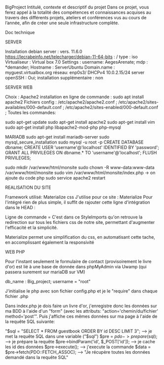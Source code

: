BigProject
Intitulé, contexte et descriptif du projet Dans ce projet, vous ferez appel à la totalité des compétences et connaissances acquises au travers des différents projets, ateliers et conférences vus au cours de l’année, afin de créer une seule infrastructure complète.

Doc technique

SERVER

Installation debian server : vers. 11.6.0 https://lecrabeinfo.net/telecharger/debian-11-64-bits : / type : iso Virtualiseur : Virtual box 7.0 Settings : username: AegesArenate; mdp : *demander; Hostname : ServerUbuntu Domain.name : myguest.virtualbox.org réseau: enp0s3/ DHCPv4 10.0.2.15/24 server openSSH : Oui; installation supplémentaire : non

SERVER WEB

Choix : Apache2 installation en ligne de commande : sudo apt install apache2 Fichiers config : /etc/apache2/apache2.conf ; /etc/apache2/sites-availables/000-default.conf ; /etc/apache2/sites-enabled/000-default.conf ; Toutes les commandes:

sudo apt-get update sudo apt-get install apache2 sudo apt-get install vim sudo apt-get install php libapache2-mod-php php-mysql

MARIADB sudo apt-get install mariadb-server sudo mysql_secure_installation sudo mysql -u root -p CREATE DATABASE dbname; CREATE USER 'username'@'localhost' IDENTIFIED BY 'password'; GRANT ALL PRIVILEGES ON dbname.* TO 'username'@'localhost'; FLUSH PRIVILEGES;

sudo mkdir /var/www/html/monsite sudo chown -R www-data:www-data /var/www/html/monsite sudo vim /var/www/html/monsite/index.php -> on ajoute du code php sudo service apache2 restart

REALISATION DU SITE

Framework utilisé: Materialize css J'utilise pour ce site : Materialize Pour l'intégré rien de plus simple, il suffit de rajouter cette ligne d'intégration dans le HEAD :

Ligne de commande = <?php include "phpimports/styleImports.php"; ?>
C'est dans ce StyleImports qu'on retrouve la redirection sur tous les fichiers css de notre site, permettant d'augmenter l'efficacité et la simplicité.

Materialize permet une simplification du css, en automatisant cette tache, en accomplissant également la responsivité

WEB PHP

Pour l'instant seulement le formulaire de contact (provisoirement le livre d'or) est lié à une base de donnée dans phpMyAdmin via Uwamp (qui passera surement sur mariaDB sur VM)

db_name : Big_project; username = "root"

J'initialise le php avec son fichier config.php et je le "require" dans chaque fichier .php

Dans index.php je dois faire un livre d'or, j'enregistre donc les données sur ma BDD à l'aide d'un "form" (avec les attributs: "action='chemin/du/fichier' method='post'". Puis j'affiche ces mêmes données sur ma page à l'aide de la requête SQL suivante:

"$sql = "SELECT * FROM guestbook ORDER BY id DESC LIMIT 3"; --> je met la requête SQL dans une variable ("$sql") $pre = $pdo->prepare($sql); --> je prépare la requête $pre->bindParam('id', $_POST['id']); --> je cache les id des données $pre->execute(); --> j'execute la commande $data = $pre->fetch(PDO::FETCH_ASSOC); --> "Je récupère toutes les données demandé dans la requête SQL"
